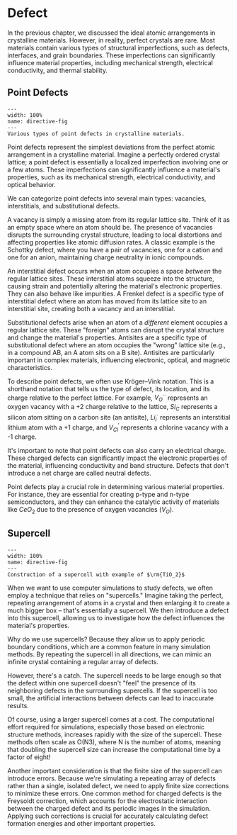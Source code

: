 # Defect

In the previous chapter, we discussed the ideal atomic arrangements in crystalline materials. However, in reality, perfect crystals are rare. Most materials contain various types of structural imperfections, such as defects, interfaces, and grain boundaries. These imperfections can significantly influence material properties, including mechanical strength, electrical conductivity, and thermal stability.

## Point Defects

```{figure} ../figures/point_defect.png
---
width: 100%
name: directive-fig
---
Various types of point defects in crystalline materials.
```

Point defects represent the simplest deviations from the perfect atomic arrangement in a crystalline material. Imagine a perfectly ordered crystal lattice; a point defect is essentially a localized imperfection involving one or a few atoms. These imperfections can significantly influence a material's properties, such as its mechanical strength, electrical conductivity, and optical behavior.

We can categorize point defects into several main types: vacancies, interstitials, and substitutional defects.

A vacancy is simply a missing atom from its regular lattice site. Think of it as an empty space where an atom should be. The presence of vacancies disrupts the surrounding crystal structure, leading to local distortions and affecting properties like atomic diffusion rates. A classic example is the Schottky defect, where you have a pair of vacancies, one for a cation and one for an anion, maintaining charge neutrality in ionic compounds.

An interstitial defect occurs when an atom occupies a space *between* the regular lattice sites. These interstitial atoms squeeze into the structure, causing strain and potentially altering the material's electronic properties. They can also behave like impurities. A Frenkel defect is a specific type of interstitial defect where an atom has moved from its lattice site to an interstitial site, creating both a vacancy and an interstitial.

Substitutional defects arise when an atom of a *different* element occupies a regular lattice site. These "foreign" atoms can disrupt the crystal structure and change the material's properties. Antisites are a specific type of substitutional defect where an atom occupies the "wrong" lattice site (e.g., in a compound AB, an A atom sits on a B site). Antisites are particularly important in complex materials, influencing electronic, optical, and magnetic characteristics.

To describe point defects, we often use Kröger–Vink notation. This is a shorthand notation that tells us the type of defect, its location, and its charge relative to the perfect lattice. For example, $V_O^{\cdot\cdot}$ represents an oxygen vacancy with a +2 charge relative to the lattice, $Si_C$ represents a silicon atom sitting on a carbon site (an antisite), $Li_i^{\cdot}$ represents an interstitial lithium atom with a +1 charge, and $V_{Cl}^{'}$ represents a chlorine vacancy with a -1 charge.

It's important to note that point defects can also carry an electrical charge. These charged defects can significantly impact the electronic properties of the material, influencing conductivity and band structure. Defects that don't introduce a net charge are called neutral defects.

Point defects play a crucial role in determining various material properties. For instance, they are essential for creating p-type and n-type semiconductors, and they can enhance the catalytic activity of materials like $CeO_2$ due to the presence of oxygen vacancies ($V_O$).


## Supercell
```{figure} ../figures/supercell.png
---
width: 100%
name: directive-fig
---
Construction of a supercell with example of $\rm{TiO_2}$
```

When we want to use computer simulations to study defects, we often employ a technique that relies on "supercells." Imagine taking the perfect, repeating arrangement of atoms in a crystal and then enlarging it to create a much bigger box – that's essentially a supercell. We then introduce a defect into this supercell, allowing us to investigate how the defect influences the material's properties.

Why do we use supercells? Because they allow us to apply periodic boundary conditions, which are a common feature in many simulation methods. By repeating the supercell in all directions, we can mimic an infinite crystal containing a regular array of defects.

However, there's a catch. The supercell needs to be large enough so that the defect within one supercell doesn't "feel" the presence of its neighboring defects in the surrounding supercells. If the supercell is too small, the artificial interactions between defects can lead to inaccurate results.

Of course, using a larger supercell comes at a cost. The computational effort required for simulations, especially those based on electronic structure methods, increases rapidly with the size of the supercell. These methods often scale as O(N3), where N is the number of atoms, meaning that doubling the supercell size can increase the computational time by a factor of eight!

Another important consideration is that the finite size of the supercell can introduce errors. Because we're simulating a repeating array of defects rather than a single, isolated defect, we need to apply finite size corrections to minimize these errors. One common method for charged defects is the Freysoldt correction, which accounts for the electrostatic interaction between the charged defect and its periodic images in the simulation. Applying such corrections is crucial for accurately calculating defect formation energies and other important properties.
